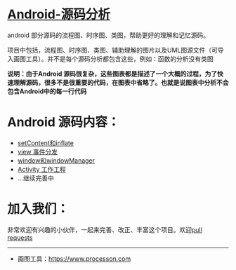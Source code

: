 # [Android-源码分析](https://github.com/JantHsueh/Android-UML-Diagram)

android 部分源码的流程图、时序图、类图，帮助更好的理解和记忆源码。

项目中包括，流程图、时序图、类图、辅助理解的图片以及UML图源文件（可导入画图工具）。并不是每个源码分析都包含这些，例如：函数的分析没有类图

**说明：由于Android 源码很复杂，这些图表都是描述了一个大概的过程，为了快速理解源码，很多不是很重要的代码，在图表中省略了。也就是说图表中分析不会包含Android中的每一行代码**



# Android 源码内容：

- [setContent和inflate](https://github.com/JantHsueh/Android-Source-Code/tree/master/setContent%E5%92%8Cinflate)
- [view 事件分发](https://github.com/JantHsueh/Android-Source-Code/tree/master/view%20%E4%BA%8B%E4%BB%B6%E5%88%86%E5%8F%91)
- [window和windowManager](https://github.com/JantHsueh/Android-Source-Code/tree/master/window%E5%92%8CwindowManager)
- [Activity 工作工程](https://github.com/JantHsueh/Android-Source-Code/tree/master/Activity%20%E5%B7%A5%E4%BD%9C%E8%BF%87%E7%A8%8B)
- ...继续完善中

# 加入我们：

非常欢迎有兴趣的小伙伴，一起来完善、改正、丰富这个项目。欢迎[pull requests](https://github.com/JantHsueh/Android-Source-Code/pulls)

------------------------------------
- 画图工具：https://www.processon.com
